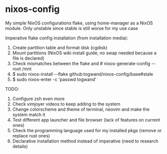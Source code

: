 # nixos-config

My simple NixOS configurations flake, using home-manager as a NixOS module. Only unstable since stable is still worse for my use case

Imperative flake config installation (from installation media):

1. Create partition table and format disk (cgdisk)
2. Mount partitions (NixOS wiki install guide, no swap needed because a file is declared)
3. Check mismatches between the flake and # nixos-generate-config --root /mnt
4. $ sudo nixos-install --flake github:togwand/nixos-config/base#stale
5. $ sudo nixos-enter -c 'passwd togwand'

TODO:
1. Configure zsh even more
2. Check vimjoyer videos to keep adding to the system
3. Change colorscheme and theme of terminal, neovim and make the system match it
4. Test different app launcher and file browser (lack of features on current ones)
5. Check the programming language used for my installed pkgs (remove or replace rust ones)
6. Declarative installation method instead of imperative (need to research details)
